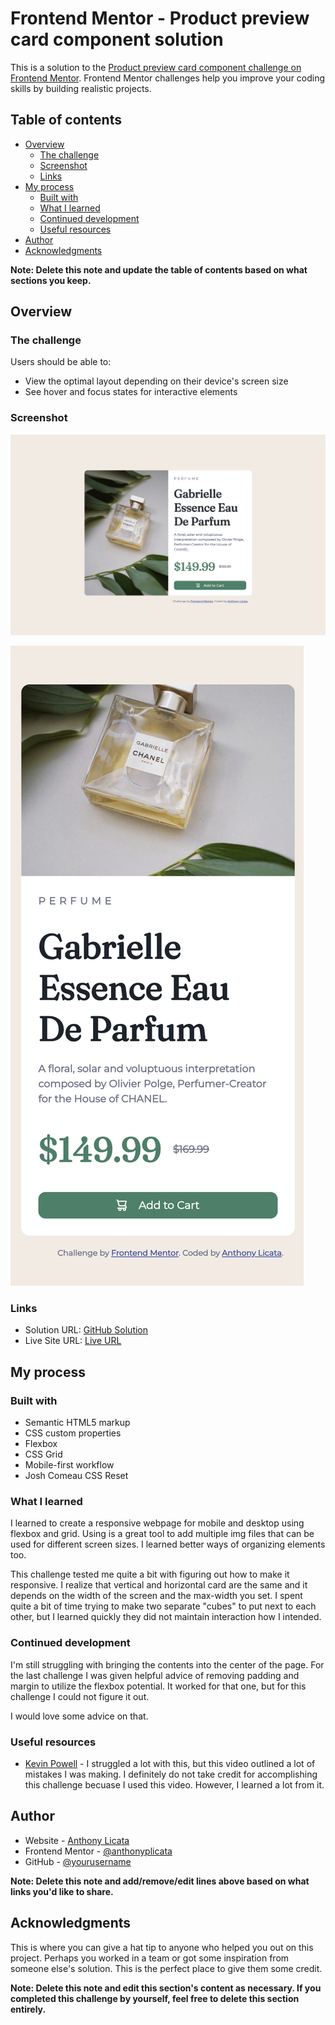 # Frontend Mentor - Product preview card component solution

This is a solution to the [Product preview card component challenge on Frontend Mentor](https://www.frontendmentor.io/challenges/product-preview-card-component-GO7UmttRfa). Frontend Mentor challenges help you improve your coding skills by building realistic projects. 

## Table of contents

- [Overview](#overview)
  - [The challenge](#the-challenge)
  - [Screenshot](#screenshot)
  - [Links](#links)
- [My process](#my-process)
  - [Built with](#built-with)
  - [What I learned](#what-i-learned)
  - [Continued development](#continued-development)
  - [Useful resources](#useful-resources)
- [Author](#author)
- [Acknowledgments](#acknowledgments)

**Note: Delete this note and update the table of contents based on what sections you keep.**

## Overview

### The challenge

Users should be able to:

- View the optimal layout depending on their device's screen size
- See hover and focus states for interactive elements

### Screenshot

![screenshot1-desktop](https://github.com/anthonyplicata/product-review-card/blob/74fcb817af1f5369aa0f186b7e12660fba23e4fe/images/Screenshot%202023-08-07%20at%201.16.51%20PM.png)

![screenshot-mobile](https://github.com/anthonyplicata/product-review-card/blob/74fcb817af1f5369aa0f186b7e12660fba23e4fe/images/Screenshot%202023-08-07%20at%201.16.40%20PM.png)

### Links

- Solution URL: [GitHub Solution](https://github.com/anthonyplicata/product-review-card)
- Live Site URL: [Live URL](https://anthonyplicata.github.io/product-review-card/)

## My process

### Built with

- Semantic HTML5 markup
- CSS custom properties
- Flexbox
- CSS Grid
- Mobile-first workflow
- Josh Comeau CSS Reset

### What I learned

I learned to create a responsive webpage for mobile and desktop using flexbox and grid. Using <picture> is a great tool to add multiple img files that can be used for different screen sizes. I learned better ways of organizing elements too.

This challenge tested me quite a bit with figuring out how to make it responsive. I realize that vertical and horizontal card are the same and it depends on the width of the screen and the max-width you set. I spent quite a bit of time trying to make two separate "cubes" to put next to each other, but I learned quickly they did not maintain interaction how I intended.


### Continued development

I'm still struggling with bringing the contents into the center of the page. For the last challenge I was given helpful advice of removing padding and margin to utilize the flexbox potential. It worked for that one, but for this challenge I could not figure it out.

I would love some advice on that.


### Useful resources

- [Kevin Powell](https://www.youtube.com/watch?v=B2WL6KkqhLQ) - I struggled a lot with this, but this video outlined a lot of mistakes I was making. I definitely do not take credit for accomplishing this challenge becuase I used this video. However, I learned a lot from it.



## Author

- Website - [Anthony Licata](https://www.anthonyplicata.com)
- Frontend Mentor - [@anthonyplicata](https://www.frontendmentor.io/profile/anthonyplicata)
- GitHub - [@yourusername](https://www.twitter.com/yourusername)

**Note: Delete this note and add/remove/edit lines above based on what links you'd like to share.**

## Acknowledgments

This is where you can give a hat tip to anyone who helped you out on this project. Perhaps you worked in a team or got some inspiration from someone else's solution. This is the perfect place to give them some credit.

**Note: Delete this note and edit this section's content as necessary. If you completed this challenge by yourself, feel free to delete this section entirely.**
